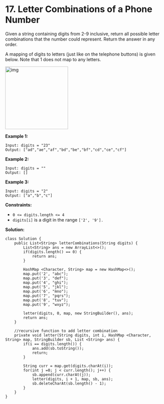 # 17. Letter Combinations of a Phone Number

Given a string containing digits from 2-9 inclusive, return all possible letter combinations that the number could represent. Return the answer in any order.

A mapping of digits to letters (just like on the telephone buttons) is given below. Note that 1 does not map to any letters.

<img src="https://assets.leetcode.com/uploads/2022/03/15/1200px-telephone-keypad2svg.png" alt="img" style="width: 200px; height: 200px;">

**Example 1:**

```
Input: digits = "23"
Output: ["ad","ae","af","bd","be","bf","cd","ce","cf"]
```
**Example 2:**
```
Input: digits = ""
Output: []
```
**Example 3:**
```
Input: digits = "2"
Output: ["a","b","c"]
``` 

**Constraints:**

* `0 <= digits.length <= 4`
* `digits[i]` is a digit in the range `['2', '9'].`

**Solution:**
```
class Solution {
    public List<String> letterCombinations(String digits) {
        List<String> ans = new ArrayList<>();
        if(digits.length() == 0) {
            return ans;
        }

        HashMap <Character, String> map = new HashMap<>();
        map.put('2', "abc");
        map.put('3', "def");
        map.put('4', "ghi");
        map.put('5', "jkl");
        map.put('6', "mno");
        map.put('7', "pqrs");
        map.put('8', "tuv");
        map.put('9', "wxyz");

        letter(digits, 0, map, new StringBuilder(), ans);
        return ans;
    }

    //recursive function to add letter combination
    private void letter(String digits, int i, HashMap <Character, String> map, StringBuilder sb, List <String> ans) {
        if(i == digits.length()) {
            ans.add(sb.toString());
            return;
        }

        String curr = map.get(digits.charAt(i));
        for(int j =0; j < curr.length(); j++) {
            sb.append(curr.charAt(j));
            letter(digits, i + 1, map, sb, ans);
            sb.deleteCharAt(sb.length() - 1);
        }
    } 
}
```
